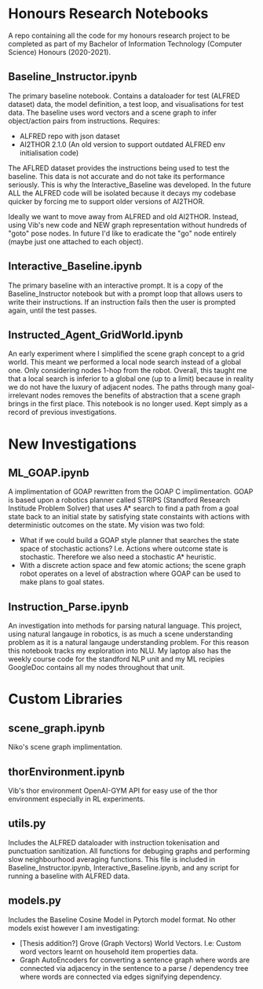 # Honours Research Notebooks
A repo containing all the code for my honours research project to be completed as part of my Bachelor of Information Technology (Computer Science) Honours (2020-2021).


Baseline_Instructor.ipynb
-------------------------
The primary baseline notebook. Contains a dataloader for test (ALFRED dataset) data, the model definition, a test loop, and visualisations for test data.
The baseline uses word vectors and a scene graph to infer object/action pairs from instructions.
Requires:
- ALFRED repo with json dataset
- AI2THOR 2.1.0 (An old version to support outdated ALFRED env initialisation code)

The AFLRED dataset provides the instructions being used to test the baseline. This data is not accurate and do not take its performance seriously. This is why the Interactive_Baseline was developed. In the future ALL the ALFRED code will be isolated because it decays my codebase quicker by forcing me to support older versions of AI2THOR.

Ideally we want to move away from ALFRED and old AI2THOR. Instead, using Vib's new code and NEW graph representation without hundreds of "goto" pose nodes. In future I'd like to eradicate the "go" node entirely (maybe just one attached to each object).

Interactive_Baseline.ipynb
-------------------------
The primary baseline with an interactive prompt.
It is a copy of the Baseline_Instructor notebook but with a prompt loop that allows users to write their instructions. If an instruction fails then the user is prompted again, until the test passes. 

Instructed_Agent_GridWorld.ipynb
-------------------------
An early experiment where I simplified the scene graph concept to a grid world. This meant we performed a local node search instead of a global one. Only considering nodes 1-hop from the robot. Overall, this taught me that a local search is inferior to a global one (up to a limit) because in reality we do not have the luxury of adjacent nodes. The paths through many goal-irrelevant nodes removes the benefits of abstraction that a scene graph brings in the first place. This notebook is no longer used. Kept simply as a record of previous investigations.

# New Investigations

ML_GOAP.ipynb
-------------------------
A implimentation of GOAP rewritten from the GOAP C implimentation. GOAP is based upon a robotics planner called STRIPS (Standford Research Institude Problem Solver) that uses A* search to find a path from a goal state back to an initial state by satisfying state constaints with actions with deterministic outcomes on the state. My vision was two fold:
- What if we could build a GOAP style planner that searches the state space of stochastic actions? I.e. Actions where outcome state is stochastic. Therefore we also need a stochastic A* heuristic.
- With a discrete action space and few atomic actions; the scene graph robot operates on a level of abstraction where GOAP can be used to make plans to goal states.

Instruction_Parse.ipynb
-------------------------
An investigation into methods for parsing natural language. This project, using natural langauge in robotics, is as much a scene understanding problem as it is a natural langauge understanding problem. For this reason this notebook tracks my exploration into NLU. My laptop also has the weekly course code for the standford NLP unit and my ML recipies GoogleDoc contains all my nodes throughout that unit.

# Custom Libraries

scene_graph.ipynb
-------------------------
Niko's scene graph implimentation.

thorEnvironment.ipynb
-------------------------
Vib's thor environment OpenAI-GYM API for easy use of the thor environment especially in RL experiments. 

utils.py
--------
Includes the ALFRED dataloader with instruction tokenisation and punctuation sanitization. All functions for debuging graphs and performing slow neighbourhood averaging functions. This file is included in Baseline_Instructor.ipynb, Interactive_Baseline.ipynb, and any script for running a baseline with ALFRED data.

models.py
---------
Includes the Baseline Cosine Model in Pytorch model format. No other models exist however I am investigating:
- [Thesis addition?] Grove (Graph Vectors) World Vectors. I.e: Custom word vectors learnt on household item properties data. 
- Graph AutoEncoders for converting a sentence graph where words are connected via adjacency in the sentence to a parse / dependency tree where words are connected via edges signifying dependency.
